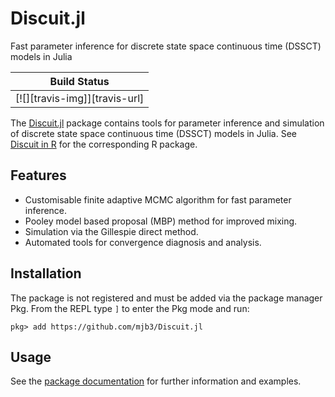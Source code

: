 # Discuit.jl
Fast parameter inference for discrete state space continuous time (DSSCT) models in Julia

| **Build Status**              |
|:-----------------------------:|
| [![][travis-img]][travis-url] |

The [Discuit.jl][discuit_repo] package contains tools for parameter inference and simulation of discrete state space continuous time (DSSCT) models in Julia. See [Discuit in R][discuit_r_repo] for the corresponding R package.

## Features

- Customisable finite adaptive MCMC algorithm for fast parameter inference.
- Pooley model based proposal (MBP) method for improved mixing.
- Simulation via the Gillespie direct method.
- Automated tools for convergence diagnosis and analysis.

## Installation

The package is not registered and must be added via the package manager Pkg.
From the REPL type `]` to enter the Pkg mode and run:

```
pkg> add https://github.com/mjb3/Discuit.jl
```

## Usage

See the [package documentation][discuit_docs] for further information and examples.

[discuit_repo]: https://github.com/mjb3/Discuit.jl
[discuit_docs]: https://mjb3.github.io/Discuit.jl/latest/
[discuit_r_repo]: https://github.com/mjb3/Discuit
